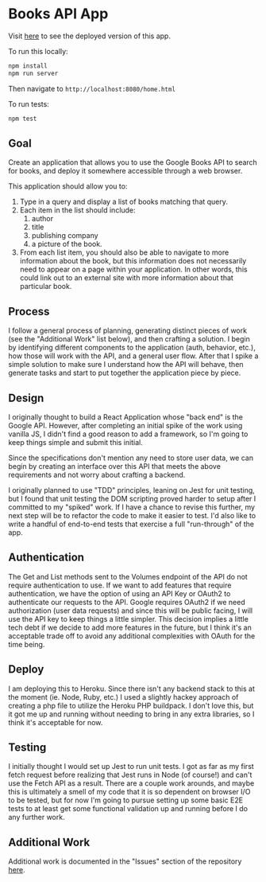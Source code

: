 # Books API App

Visit [here](https://rolfe-books-app.herokuapp.com/) to see the deployed version of this app.

To run this locally:

```bash
npm install
npm run server
```

Then navigate to `http://localhost:8080/home.html`

To run tests:

```bash
npm test
```

## Goal

Create an application that allows you to use the Google Books API to search for books, and deploy it somewhere accessible through a web browser.

This application should allow you to:

1. Type in a query and display a list of books matching that query.
2. Each item in the list should include:
    1. author
    2. title
    3. publishing company
    4. a picture of the book.
3. From each list item, you should also be able to navigate to more information about the book, but this information does not necessarily need to appear on a page within your application. In other words, this could link out to an external site with more information about that particular book.

## Process

I follow a general process of planning, generating distinct pieces of work (see the "Additional Work" list below), and then crafting a solution. I begin by identifying different components to the application (auth, behavior, etc.), how those will work with the API, and a general user flow. After that I spike a simple solution to make sure I understand how the API will behave, then generate tasks and start to put together the application piece by piece. 

## Design

I originally thought to build a React Application whose "back end" is the Google API. However, after completing an initial spike of the work using vanilla JS, I didn't find a good reason to add a framework, so I'm going to keep things simple and submit this initial.

Since the specifications don't mention any need to store user data, we can begin by creating an interface over this API that meets the above requirements and not worry about crafting a backend.

I originally planned to use "TDD" principles, leaning on Jest for unit testing, but I found that unit testing the DOM scripting proved harder to setup after I committed to my "spiked" work. If I have a chance to revise this further, my next step will be to refactor the code to make it easier to test. I'd also like to write a handful of end-to-end tests that exercise a full "run-through" of the app.

## Authentication

The Get and List methods sent to the Volumes endpoint of the API do not require authentication to use. If we want to add features that require authentication, we have the option of using an API Key or OAuth2 to authenticate our requests to the API. Google requires OAuth2 if we need authorization (user data requests) and since this will be public facing, I will use the API key to keep things a little simpler. This decision implies a little tech debt if we decide to add more features in the future, but I think it's an acceptable trade off to avoid any additional complexities with OAuth for the time being.

## Deploy

I am deploying this to Heroku. Since there isn't any backend stack to this at the moment (ie. Node, Ruby, etc.) I used a slightly hackey approach of creating a php file to utilize the Heroku PHP buildpack. I don't love this, but it got me up and running without needing to bring in any extra libraries, so I think it's acceptable for now.

## Testing

I initially thought I would set up Jest to run unit tests. I got as far as my first fetch request before realizing that Jest runs in Node (of course!) and can't use the Fetch API as a result. There are a couple work arounds, and maybe this is ultimately a smell of my code that it is so dependent on browser I/O to be tested, but for now I'm going to pursue setting up some basic E2E tests to at least get some functional validation up and running before I do any further work.

## Additional Work

Additional work is documented in the "Issues" section of the repository [here](https://github.com/rolfea/book-app/issues).